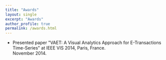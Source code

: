 ```yaml
---
title: "Awards"
layout: single
excerpt: "Awards"
author_profile: true
permalink: /awards.html
---
```


* Presented paper "VAET: A Visual Analytics Approach for E-Transactions Time-Series" at IEEE VIS 2014, Paris, France. <br> November 2014.